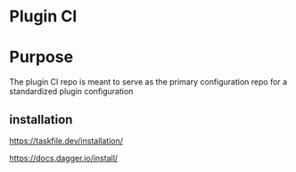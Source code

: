 # Plugin CI

# Purpose

The plugin CI repo is meant to serve as the primary configuration repo for a standardized plugin configuration

## installation
https://taskfile.dev/installation/

https://docs.dagger.io/install/

## 